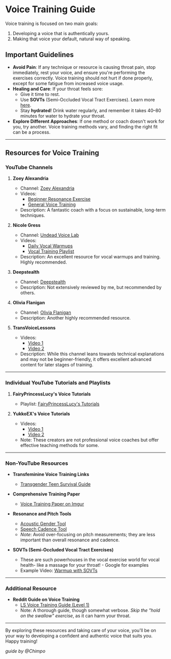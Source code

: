 # Voice Training Guide

Voice training is focused on two main goals:
1. Developing a voice that is authentically yours.
2. Making that voice your default, natural way of speaking.

## Important Guidelines
- **Avoid Pain**: If any technique or resource is causing throat pain, stop immediately, rest your voice, and ensure you're performing the exercises correctly. Voice training should not hurt if done properly, except for some fatigue from increased voice usage.
- **Healing and Care**: If your throat feels sore:
  - Give it time to rest.
  - Use **SOVTs** (Semi-Occluded Vocal Tract Exercises). Learn more [here](https://www.youtube.com/watch?v=38gE8kg__NU).
  - Stay **hydrated**! Drink water regularly, and remember it takes 40–80 minutes for water to hydrate your throat.
- **Explore Different Approaches**: If one method or coach doesn't work for you, try another. Voice training methods vary, and finding the right fit can be a process.

---

## Resources for Voice Training

### YouTube Channels
1. **Zoey Alexandria**  
   - Channel: [Zoey Alexandria](https://www.youtube.com/@ZoeyAlexandria)  
   - Videos:  
     - [Beginner Resonance Exercise](https://www.youtube.com/watch?v=F6Noi2qERus)  
     - [General Voice Training](https://www.youtube.com/watch?v=anPkz9dmaU0)  
   - Description: A fantastic coach with a focus on sustainable, long-term techniques.

2. **Nicole Gress**  
   - Channel: [Undead Voice Lab](https://www.youtube.com/@undeadvoicelab)  
   - Videos:  
     - [Daily Vocal Warmups](https://www.youtube.com/watch?v=1f9TBpHm2a0)  
     - [Vocal Training Playlist](https://www.youtube.com/watch?v=1P9ZCveLbG0&list=PLy3iagZ0LBzejOmN3OzuyPl52xLpTocJM&index=2)  
   - Description: An excellent resource for vocal warmups and training. Highly recommended.

3. **Deepstealth**  
   - Channel: [Deepstealth](https://www.youtube.com/user/deepstealth/videos)  
   - Description: Not extensively reviewed by me, but recommended by others.

4. **Olivia Flanigan**  
   - Channel: [Olivia Flanigan](https://www.youtube.com/@oliviaflanigan5938)  
   - Description: Another highly recommended resource.

5. **TransVoiceLessons**  
   - Videos:  
     - [Video 1](https://www.youtube.com/watch?v=8sMXeh5Sx7k)  
     - [Video 2](https://www.youtube.com/watch?v=xdsaPJdU24s)  
   - Description: While this channel leans towards technical explanations and may not be beginner-friendly, it offers excellent advanced content for later stages of training.

---

### Individual YouTube Tutorials and Playlists
1. **FairyPrincessLucy's Voice Tutorials**  
   - Playlist: [FairyPrincessLucy's Tutorials](https://www.youtube.com/watch?v=5aCDuzN0lds&list=PLkZ-3sMGEmDwlD5zNgEtWJwz8WDt6H8OZ)

2. **YukkoEX's Voice Tutorials**  
   - Videos:  
     - [Video 1](https://www.youtube.com/watch?v=610XcjG2jms)  
     - [Video 2](https://www.youtube.com/watch?v=Dpuztp87nr0)  
   - Note: These creators are not professional voice coaches but offer effective teaching methods for some.

---

### Non-YouTube Resources
- **Transfeminine Voice Training Links**  
  - [Transgender Teen Survival Guide](https://transgenderteensurvivalguide.com/post/165875705735/transfeminine-voice-the-links-below-have-a-little)

- **Comprehensive Training Paper**  
  - [Voice Training Paper on Imgur](https://imgur.com/a/ST9pr)

- **Resonance and Pitch Tools**  
  - [Acoustic Gender Tool](https://acousticgender.space/)  
  - [Speech Cadence Tool](https://www.speechandhearing.net/laboratory/ampitch/)  
  - *Note*: Avoid over-focusing on pitch measurements; they are less important than overall resonance and cadence.

- **SOVTs (Semi-Occluded Vocal Tract Exercises)**  
  - These are such powerhouses in the vocal exercise world for vocal health- like a massage for your throat! - Google for examples
  - Example Video: [Warmup with SOVTs](https://www.youtube.com/watch?v=38gE8kg__NU)

---

### Additional Resource
- **Reddit Guide on Voice Training**  
  - [LS Voice Training Guide (Level 1)](https://www.reddit.com/r/transvoice/comments/d3clhe/ls_voice_training_guide_level_1_for_mtf/)  
  - Note: A thorough guide, though somewhat verbose. *Skip the "hold on the swallow" exercise*, as it can harm your throat.

---

By exploring these resources and taking care of your voice, you'll be on your way to developing a confident and authentic voice that suits you. Happy training!

*guide by @Chimpo*
